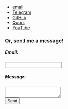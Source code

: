 <section  class="contact">
 <ul class="contact__list">
  <li>
   <a href="mailto:radley.lewis%40gmail.com">email</a>
  </li>
  <li>
   <a href="https://t.me/radleylewis" target="_blank">Telegram</a> 
  </li>
  <li>
   <a href="https://www.github.com/radleylewis" target="_blank">GitHub</a>
  </li>
  <li>
   <a href="https://www.quora.com/profile/Radley-Lewis" target="_blank">Quora</a>
  </li>
  <li>
   <a href="https://www.youtube.com/channel/UCt7AzHv_-ECbPPF3zsm3BLg" target="_blank"> YouTube</a>
  </li>
 </ul>
 <form action="https://formspree.io/f/mayvgpnn" method="POST" class="contact__form">
  <h3>Or, send me a message!</h3>
  <label class="contact__form-section"><h5 class="contact__form-text">Email:</h5><input type="email" name="email"></label>
  <label class="contact__form-section"><h5 class="contact__form-text">Message:</h5><textarea name="message"></textarea></label>
  <div class="contact__form-section">
   <button type="submit" class="contact__form-btn">Send</button>
  </div>
 </form>
</section>
